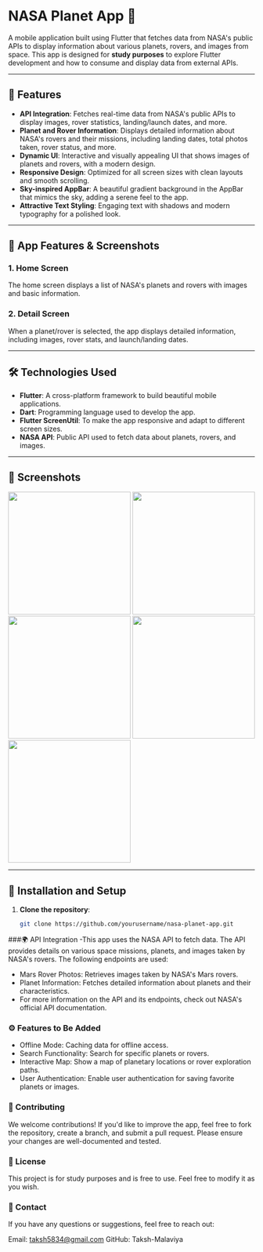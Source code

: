 # NASA Planet App 🌌

A mobile application built using Flutter that fetches data from NASA's public APIs to display information about various planets, rovers, and images from space. This app is designed for **study purposes** to explore Flutter development and how to consume and display data from external APIs.

---

## 🚀 Features

- **API Integration**: Fetches real-time data from NASA's public APIs to display images, rover statistics, landing/launch dates, and more.
- **Planet and Rover Information**: Displays detailed information about NASA's rovers and their missions, including landing dates, total photos taken, rover status, and more.
- **Dynamic UI**: Interactive and visually appealing UI that shows images of planets and rovers, with a modern design.
- **Responsive Design**: Optimized for all screen sizes with clean layouts and smooth scrolling.
- **Sky-inspired AppBar**: A beautiful gradient background in the AppBar that mimics the sky, adding a serene feel to the app.
- **Attractive Text Styling**: Engaging text with shadows and modern typography for a polished look.

---

## 🌟 App Features & Screenshots

### 1. **Home Screen**
The home screen displays a list of NASA's planets and rovers with images and basic information.

### 2. **Detail Screen**
When a planet/rover is selected, the app displays detailed information, including images, rover stats, and launch/landing dates.

---

## 🛠️ Technologies Used

- **Flutter**: A cross-platform framework to build beautiful mobile applications.
- **Dart**: Programming language used to develop the app.
- **Flutter ScreenUtil**: To make the app responsive and adapt to different screen sizes.
- **NASA API**: Public API used to fetch data about planets, rovers, and images.
  
---

## 📱 Screenshots


<img src="https://github.com/user-attachments/assets/65653b31-76e7-43c4-9bb7-ece0c9fc434b" width="250px">


<img src="https://github.com/user-attachments/assets/68d782f5-b2fb-44d2-b670-348a3a2116cb" width="250px">


<img src="https://github.com/user-attachments/assets/32aac654-ced4-4113-91e3-0418e6d54c15" width="250px">


<img src="https://github.com/user-attachments/assets/ea6efe14-5863-4a97-a9c1-814d235028d3" width="250px">


<img src="https://github.com/user-attachments/assets/779a427a-0fdc-44bb-a5dd-4148fa5481e1" width="250px">


---

## 🔧 Installation and Setup

1. **Clone the repository**:
   ```bash
   git clone https://github.com/yourusername/nasa-planet-app.git


###🌍 API Integration
-This app uses the NASA API to fetch data. The API provides details on various space missions, planets, and images taken by NASA's rovers. The following endpoints are used:

- Mars Rover Photos: Retrieves images taken by NASA's Mars rovers.
- Planet Information: Fetches detailed information about planets and their characteristics.
- For more information on the API and its endpoints, check out NASA's official API documentation.

### ⚙️ Features to Be Added
- Offline Mode: Caching data for offline access.
- Search Functionality: Search for specific planets or rovers.
- Interactive Map: Show a map of planetary locations or rover exploration paths.
- User Authentication: Enable user authentication for saving favorite planets or images.
### 🤝 Contributing
We welcome contributions! If you'd like to improve the app, feel free to fork the repository, create a branch, and submit a pull request. Please ensure your changes are well-documented and tested.

### 📝 License
This project is for study purposes and is free to use. Feel free to modify it as you wish.

### 💬 Contact
If you have any questions or suggestions, feel free to reach out:

Email: taksh5834@gmail.com
GitHub: Taksh-Malaviya





